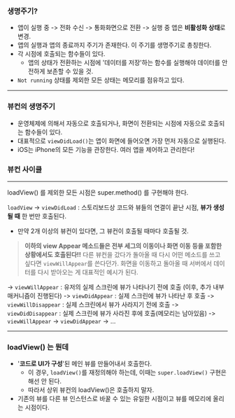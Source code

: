 ### 생명주기?
- 앱이 실행 중 -> 전화 수신 -> 통화화면으로 전환 -> 실행 중 앱은 **비활성화 상태**로 변경.
- 앱의 실행과 앱의 종료까지 주기가 존재한다. 이 주기를 생명주기로 총칭한다.
- 각 시점에 호출되는 함수들이 있다.
    + 앱의 상태가 전환하는 시점에 '데이터를 저장'하는 함수를 실행해야 데이터를 안전하게 보존할 수 있을 것.
- `Not running` 상태를 제외한 모든 상태는 메모리를 점유하고 있다.

---
### 뷰컨의 생명주기

- 운영체제에 의해서 자동으로 호출되거나, 화면이 전환되는 시점에 자동으로 호출되는 함수들이 있다.
- 대표적으로 `viewDidLoad()`는 앱이 화면에 들어오면 가장 먼저 자동으로 실행된다.
- iOS는 iPhone의 모든 기능을 관장한다. 여러 앱을 제어하고 관리한다!

### 뷰컨 사이클
---
loadView() 를 제외한 모든 시점은 super.method() 를 구현해야 한다.

`loadView`
-> `viewDidLoad` : 스토리보드상 코드와 뷰들의 연결이 끝난 시점, **뷰가 생성될 때** 한 번만 호출된다.
- 만약 2개 이상의 뷰컨이 있다면, 그 뷰컨이 호출될 때마다 호출될 것.

> **이하의 view Appear 메소드들은 전부 세그의 이동이나 화면 이동 등을 포함한 상황에서도 호출된다!!**
> 다른 뷰컨을 갔다가 돌아올 때 다시 어떤 메소드를 쓰고 싶다면 `viewWillAppear`를 쓴다던가.
> 화면을 이동하고 돌아올 때 서버에서 데이터를 다시 받아오는 게 대표적인 예시가 된다.

-> `viewWillAppear` : 유저의 실제 스크린에 뷰가 나타나기 전에 호출 (이후, 추가 내부 매커니즘이 진행된다)
-> `viewDidAppear` : 실제 스크린에 뷰가 나타난 후 호출
-> `viewWillDisappear` : 실제 스크린에서 뷰가 사라지기 전에 호출
-> `viewDidDisappear` : 실제 스크린에 뷰가 사라진 후에 호출(메모리는 남아있음)
-> `viewWillAppear`
-> `viewDidAppear`
-> ...

---
### loadView() 는 뭔데
- '**코드로 UI가 구성**'된 메인 뷰를 만들어내서 호출한다.
    + 이 경우, `loadView()`를 재정의해야 하는데, 이때는 `super.loadView()` 구현은 해선 안 된다.
    + 따라서 상위 뷰컨의 loadView()은 호출하지 말자.
- 기존의 뷰를 다른 뷰 인스턴스로 바꿀 수 있는 유일한 시점이고 뷰를 메모리에 올리는 시점이다.

